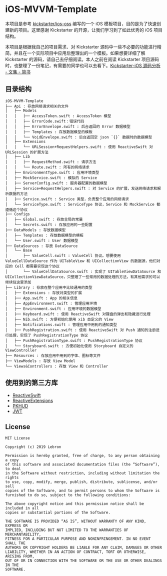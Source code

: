 # iOS-MVVM-Template

本项目是参考 [kickstarter/ios-oss](https://github.com/kickstarter/ios-oss) 编写的一个 iOS 模板项目，目的是为了快速创建新的项目。这里感谢 Kickstarter 的开源，让我们学习到了如此优秀的 iOS 项目结构。

本项目是根据我自己的项目需求、对 Kickstarter 源码中一些不必要的功能进行精简，并且在一个实际项目中应用后整理出的一个模板。如果想要详细了解 Kickstarter 的源码，请自己去仔细阅读。本人之前在阅读 Kickstarter 项目源码时，也整理了一份笔记，有需要的同学也可以去看下。[Kickstarter-iOS 源码分析 - 文集 - 简书](https://www.jianshu.com/nb/36807985)

## 目录结构

```
iOS-MVVM-Template
├── Api : 存放网络请求相关的文件
│   ├── Models
│   │   ├── AccessToken.swift : AccessToken 模型
│   │   ├── ErrorCode.swift：错误代码
│   │   ├── ErrorEnvelope.swift : 后台返回的 Error 数据模型
│   │   ├── Templates : 存放数据模型的模板
│   │   └── VoidEnvelope.swift : 后台返回空 json `{}` 数据时的数据模型
│   ├── Extensions
│   │   └── URLSession+RequestHelpers.swift : 使用 ReactiveSwift 对 URLSession 的扩展方法
│   ├── Lib
│   │   ├── RequestMethod.swift : 请求方法
│   │   └── Route.swift : 所有的网络请求
│   ├── EnvironmentType.swift : 应用环境类型
│   ├── MockService.swift : 模拟的 Service
│   ├── ServerConfig.swift : 服务器配置的数据模型
│   ├── Service+RequestHelpers.swift : 对 Service 的扩展，发送网络请求和解析数据的方法
│   ├── Service.swift : Service 类型，负责整个应用的网络请求
│   └── ServiceType.swift : ServiceType 协议，Service 和 MockService 都遵循这个协议
├── Configs
│   ├── Global.swift : 存放全局的常量
│   └── Secrets.swift : 存放应用的一些配置
├── DataModels : 存放数据模型
│   ├── Templates : 存放数据模型的模板
│   └── User.swift : User 数据模型
├── DataSources : 存放 DataSource
│   └── Base
│       ├── ValueCell.swift : ValueCell 协议。想要使用 ValueCellDataSource 作为 UITableView 和 UICollectionView 的数据源，他们对应的 Cell 都需要实现这个协议
│       └── ValueCellDataSource.swift : 实现了 UITableViewDataSource 和 UICollectionViewDataSource，只整理了一些常用的数据处理的方法，有其他需求的可以继续往这里添加
├── Library : 存放在整个应用中比较通用的类型
│   ├── Extensions : 存放对类型的扩展
│   ├── App.swift : App 的相关信息
│   ├── AppEnvironment.swift : 管理应用环境
│   ├── Environment.swift : 应用环境的数据模型
│   ├── Keyboard.swift : 使用 ReactiveSwift 对键盘的弹出和隐藏进行处理
│   ├── Nib.swift : 方便初始化使用 xib 自定义的 View
│   ├── Notifications.swift : 管理应用中用到的通知类型
│   ├── PushRegistration.swift : 使用 ReactiveSwift 对 Push 通知的注册进行处理，实现了 PushRegistrationType 协议
│   ├── PushRegistrationType.swift : PushRegistrationType 协议
│   └── Storyboard.swift : 方便初始化使用 Storyboard 自定义的 ViewController
├── Resources : 存放应用中用到的字体、图标等文件
├── ViewModels : 存放 View Model
└── Views&Controllers : 存放 View 和 Controller
```

## 使用到的第三方库

- [ReactiveSwift](https://github.com/ReactiveCocoa/ReactiveSwift)
- [ReactiveExtensions](https://github.com/Lebron1992/Kickstarter-ReactiveExtensions)
- [PKHUD](https://github.com/pkluz/PKHUD)
- [JWT](https://github.com/yourkarma/JWT)

## License

```
MIT License

Copyright (c) 2019 Lebron

Permission is hereby granted, free of charge, to any person obtaining a copy
of this software and associated documentation files (the “Software”), to deal
in the Software without restriction, including without limitation the rights
to use, copy, modify, merge, publish, distribute, sublicense, and/or sell
copies of the Software, and to permit persons to whom the Software is
furnished to do so, subject to the following conditions:

The above copyright notice and this permission notice shall be included in all
copies or substantial portions of the Software.

THE SOFTWARE IS PROVIDED “AS IS”, WITHOUT WARRANTY OF ANY KIND, EXPRESS OR
IMPLIED, INCLUDING BUT NOT LIMITED TO THE WARRANTIES OF MERCHANTABILITY,
FITNESS FOR A PARTICULAR PURPOSE AND NONINFRINGEMENT. IN NO EVENT SHALL THE
AUTHORS OR COPYRIGHT HOLDERS BE LIABLE FOR ANY CLAIM, DAMAGES OR OTHER
LIABILITY, WHETHER IN AN ACTION OF CONTRACT, TORT OR OTHERWISE, ARISING FROM,
OUT OF OR IN CONNECTION WITH THE SOFTWARE OR THE USE OR OTHER DEALINGS IN THE
SOFTWARE.
```
